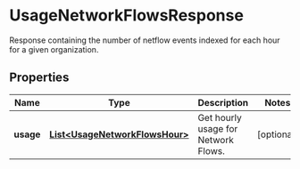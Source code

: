 

# UsageNetworkFlowsResponse

Response containing the number of netflow events indexed for each hour for a given organization.
## Properties

Name | Type | Description | Notes
------------ | ------------- | ------------- | -------------
**usage** | [**List&lt;UsageNetworkFlowsHour&gt;**](UsageNetworkFlowsHour.md) | Get hourly usage for Network Flows. |  [optional]



